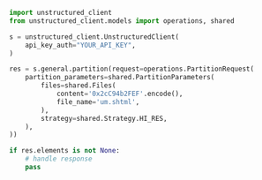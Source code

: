 <!-- Start SDK Example Usage [usage] -->
```python
import unstructured_client
from unstructured_client.models import operations, shared

s = unstructured_client.UnstructuredClient(
    api_key_auth="YOUR_API_KEY",
)

res = s.general.partition(request=operations.PartitionRequest(
    partition_parameters=shared.PartitionParameters(
        files=shared.Files(
            content='0x2cC94b2FEF'.encode(),
            file_name='um.shtml',
        ),
        strategy=shared.Strategy.HI_RES,
    ),
))

if res.elements is not None:
    # handle response
    pass

```
<!-- End SDK Example Usage [usage] -->